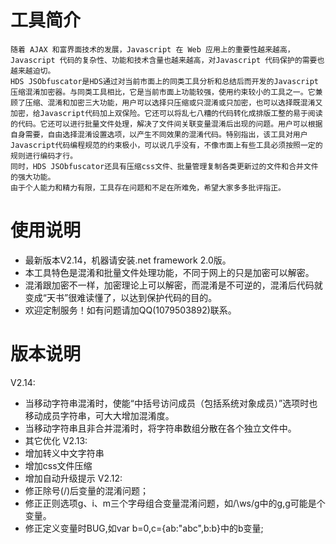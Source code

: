 # 工具简介 
    随着 AJAX 和富界面技术的发展，Javascript 在 Web 应用上的重要性越来越高，Javascript 代码的复杂性、功能和技术含量也越来越高，对Javascript 代码保护的需要也越来越迫切。
    HDS JSObfuscator是HDS通过对当前市面上的同类工具分析和总结后而开发的Javascript压缩混淆加密器。与同类工具相比，它是当前市面上功能较强，使用约束较小的工具之一。它兼顾了压缩、混淆和加密三大功能，用户可以选择只压缩或只混淆或只加密，也可以选择既混淆又加密，给Javascript代码加上双保险。它还可以将乱七八糟的代码转化成排版工整的易于阅读的代码。它还可以进行批量文件处理，解决了文件间关联变量混淆后出现的问题。用户可以根据自身需要，自由选择混淆设置选项，以产生不同效果的混淆代码。特别指出，该工具对用户Javascript代码编程规范的约束极小，可以说几乎没有，不像市面上有些工具必须按照一定的规则进行编码才行。
    同时，HDS JSObfuscator还具有压缩css文件、批量管理复制各类更新过的文件和合并文件的强大功能。
    由于个人能力和精力有限，工具存在问题和不足在所难免，希望大家多多批评指正。    

# 使用说明
  * 最新版本V2.14，机器请安装.net framework 2.0版。
  * 本工具特色是混淆和批量文件处理功能，不同于网上的只是加密可以解密。
  * 混淆跟加密不一样，加密理论上可以解密，而混淆是不可逆的，混淆后代码就变成“天书”很难读懂了，以达到保护代码的目的。
  * 欢迎定制服务！如有问题请加QQ(1079503892)联系。

# 版本说明
V2.14:
 * 当移动字符串混淆时，使能“中括号访问成员（包括系统对象成员）”选项时也移动成员字符串，可大大增加混淆度。
 * 当移动字符串且非合并混淆时，将字符串数组分散在各个独立文件中。
 * 其它优化
V2.13:
 * 增加转义中文字符串
 * 增加css文件压缩
 * 增加自动升级提示
V2.12:
 * 修正除号(/)后变量的混淆问题；
 * 修正正则选项g、i、m三个字母组合变量混淆问题，如/\ws/g中的g,g可能是个变量。
 * 修正定义变量时BUG,如var b=0,c={ab:"abc",b:b}中的b变量;
